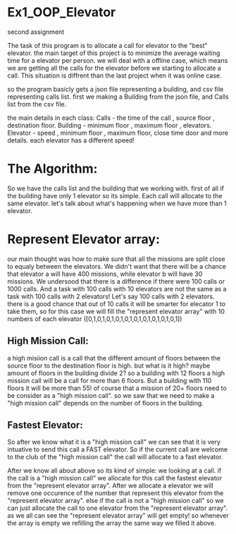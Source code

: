 # Ex1_OOP_Elevator
second assignment 



The task of this program is to allocate a call for elevator to the "best" elevator. 
the main target of this project is to minimize the average waiting time for a elevator per person.
we will deal with a offline case, which means we are getting all the calls for the elevator before we starting to allocate a call.
This situation is diffrent than the last project when it was online case.



so the program basicly gets a json file representing a building, and csv file representing calls list.
first we making a Building from the json file, and Calls list from the csv file.

the main details in each class:
Calls - the time of the call , source floor , destination floor.
Building - minimum floor , maximum floor , elevators.
Elevator - speed , minimum floor , maximum floor, close time door and more details.
each elevator has a different speed!

# The Algorithm:
So we have the calls list and the building that we working with.
first of all if the building have only 1 elevator so its simple. Each call will allocate to the same elevator.
let's talk about what's happening when we have more than 1 elevator.

# Represent Elevator array:
our main thought was how to make sure that all the missions are split close to equaly between the elevators.
We didn't want that there will be a chance that elevator a will have 400 missions, while elevator b will have 30 missions.
We undersood that there is a difference if there were 100 calls or 1000 calls.
And a task with 100 calls with 10 elevators are not the same as a task with 100 calls with 2 elevators!
Let's say 100 calls with 2 elevators. there is a good chance that out of 10 calls it will be smarter for elecator 1 to take them,
so for this case we will fill the "represent elevator array" with 10 numbers of each elevator ([0,1,0,1,0,1,0,1,0,1,0,1,0,1,0,1,0,1,0,1])

## High Mission Call:
a high misiion call is a call that the different amount of floors between the source floor to the destination floor is high.
but what is it high? maybe amount of floors in the building divide 2?
so a building with 12 floors a high mission call will be a call for more than 6 floors.
But a building with 110 floors it will be more than 55!
of course that a mission of 20+ floors need to be consider as a "high mission call".
so we saw that we need to make a "high mission call" depends on the number of floors in the building.

## Fastest Elevator:
So after we know what it is a "high mission call" we can see that it is very intuative to send this call a FAST elevator.
So if the current call are welcome to the club of the "high mission call" the call will allocate to a fast elevator.

After we know all about above so its kind of simple:
we looking at a call. if the call is a "high mission call" we allocate for this call the fastest elevator from the "represent elevator array".
After we allocate a elevator we will remove one occurence of the number that represent this elevator from the "represent elevator array".
else if the call is not a "high mission call" so we can just allocate the call to one elevator from the "represent elevator array".
as we all can see the "represent elevator array" will get empty! so whenever the array is empty we refilling the array the same way we filled it above.
